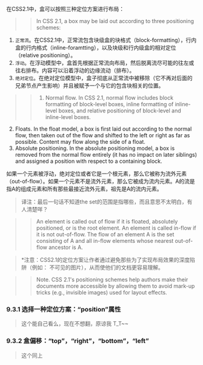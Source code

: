 在CSS2.1中，盒可以按照三种定位方案进行布局：

>>In CSS 2.1, a box may be laid out according to three positioning schemes:

1. `正常流`。在CSS2.1中，正常流包含块级盒的块格式（block-formatting），行内盒的行内格式（inline-foramtting），以及块级和行内级盒的相对定位（relative positioning）。
2. `浮动`。在浮动模型中，盒首先根据正常流向布局，然后脱离流尽可能的往左或往右排布。内容可以沿着浮动的边缘流动（排布）。
3. `绝对定位`。在绝对定位模型中，盒子彻底从正常流中被移除（它不再对后面的兄弟节点产生影响）并且被赋予一个与它的包含块相关的位置。

>>1. Normal flow. In CSS 2.1, normal flow includes block formatting of block-level boxes, inline formatting of inline-level boxes, and relative positioning of block-level and inline-level boxes.
2. Floats. In the float model, a box is first laid out according to the normal flow, then taken out of the flow and shifted to the left or right as far as possible. Content may flow along the side of a float.
3. Absolute positioning. In the absolute positioning model, a box is removed from the normal flow entirely (it has no impact on later siblings) and assigned a position with respect to a containing block.

如果一个元素被浮动，绝对定位或者它是一个根元素，那么它被称为流外元素（out-of-flow）。如果一个元素不是流外元素，那么它被成为流内元素。A的流是指A的组成元素和所有那些最接近流外元素，祖先是A的流内元素。

> 译注：最后一句话不知道the set的范围是指哪些，而且意思不太明白，有人清楚咩？

>>An element is called out of flow if it is floated, absolutely positioned, or is the root element. An element is called in-flow if it is not out-of-flow. The flow of an element A is the set consisting of A and all in-flow elements whose nearest out-of-flow ancestor is A.

> *注意：CSS2.1的定位方案让作者通过避免那些为了实现布局效果的深度陷阱（例如： 不可见的图片），从而使他们的文档更容易理解。

>>Note. CSS 2.1's positioning schemes help authors make their documents more accessible by allowing them to avoid mark-up tricks (e.g., invisible images) used for layout effects.

### 9.3.1 选择一种定位方案：“position”属性

>这个能自己看么，现在不想翻，原谅我 T_T~~

### 9.3.2 盒偏移：“top”，“right”，“bottom”，“left”

>这个同上